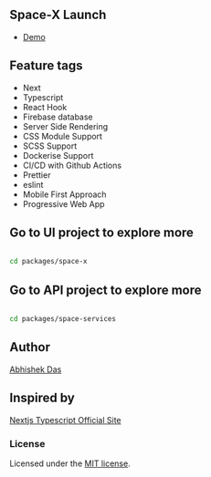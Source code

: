 
## Space-X Launch
- [Demo](https://space-x-eight.vercel.app/launch)

## Feature tags

- Next
- Typescript
- React Hook
- Firebase database
- Server Side Rendering
- CSS Module Support
- SCSS Support
- Dockerise Support
- CI/CD with Github Actions
- Prettier
- eslint
- Mobile First Approach
- Progressive Web App

## Go to UI project to explore more 

```sh

cd packages/space-x

```

## Go to API project to explore more 

```sh

cd packages/space-services

```

## Author

[Abhishek Das](https://github.com/abhi-das)


## Inspired by

[Nextjs Typescript Official Site](https://nextjs.org/)


### License

Licensed under the [MIT license](./LICENSE). 
